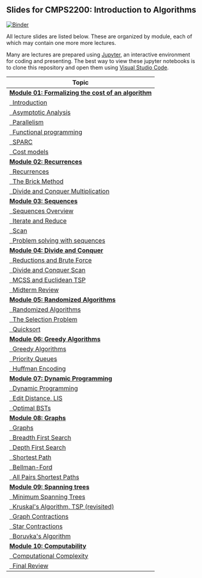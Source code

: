 ## Slides for CMPS2200: Introduction to Algorithms

[![Binder](https://mybinder.org/badge_logo.svg)](https://mybinder.org/v2/gh/cmps2200-fall2021/cmps-2200-slides/main)

All lecture slides are listed below. These are organized by 
module, each of which may contain one more more lectures.  

Many are lectures are prepared using [Jupyter](https://jupyter.org/), 
an interactive environment for coding and presenting. The best way
to view these jupyter notebooks is to clone this repository and open
them using [Visual Studio Code](https://code.visualstudio.com/).

|Topic|
|-----|
|[**Module 01: Formalizing the cost of an algorithm**](https://github.com/cmps-2200/cmps-2200-notes/tree/main/module-01-cost)|
|[&nbsp;&nbsp;Introduction](https://cmps-2200.github.io/cmps-2200-notes/module-01-cost/01-intro/01-intro.slides.html)|
|[&nbsp;&nbsp;Asymptotic Analysis](https://cmps-2200.github.io/cmps-2200-notes/module-01-cost/02-asymptotic-analysis/01-asymptotic-analysis.slides.html)|
|[&nbsp;&nbsp;Parallelism](https://cmps-2200.github.io/cmps-2200-notes/module-01-cost/03-parallel/01-parallel.slides.html)|
|[&nbsp;&nbsp;Functional programming](https://cmps-2200.github.io/cmps-2200-notes/module-01-cost/04-functional/01-functional.slides.html)|
|[&nbsp;&nbsp;SPARC](https://cmps-2200.github.io/cmps-2200-notes/module-01-cost/05-sparc/01-sparc.slides.html)|
|[&nbsp;&nbsp;Cost models](https://cmps-2200.github.io/cmps-2200-notes/module-01-cost/06-cost/01-cost.slides.html)|
|[                        **Module 02: Recurrences**](https://github.com/CMPS-2200/cmps-2200-slides/tree/main/module-02-recurrences)|
|[&nbsp;&nbsp;Recurrences](https://cmps-2200.github.io/cmps-2200-notes/module-02-recurrences/01-tree-method/01-tree-method.slides.html)|
|[&nbsp;&nbsp;The Brick Method](https://cmps-2200.github.io/cmps-2200-notes/module-02-recurrences/02-brick-method/02-brick-method.slides.html)|
|[&nbsp;&nbsp;Divide and Conquer Multiplication](https://cmps-2200.github.io/cmps-2200-notes/module-02-recurrences/03-example-algorithm/03-integer-multiplication.slides.html)|
|[                          **Module 03: Sequences**](https://github.com/cmps-2200/cmps-2200-notes/tree/main/module-03-sequences)|
|[&nbsp;&nbsp;Sequences Overview](https://cmps-2200.github.io/cmps-2200-notes/module-03-sequences/01-sequences/01-sequence.slides.html)|
|[&nbsp;&nbsp;Iterate and Reduce](https://cmps-2200.github.io/cmps-2200-notes/module-03-sequences/02-operators/02-operators.slides.html)|
|[&nbsp;&nbsp;Scan](https://cmps-2200.github.io/cmps-2200-notes/module-03-sequences/03-scan/03-scan.slides.html)|
|[&nbsp;&nbsp;Problem solving with sequences](https://cmps-2200.github.io/cmps-2200-notes/module-03-sequences/04-problems/04-problems.slides.html)|
|[                 **Module 04: Divide and Conquer**](https://github.com/cmps-2200/cmps-2200-notes/tree/main/module-04-divide-and-conquer)|
|[&nbsp;&nbsp;Reductions and Brute Force](https://cmps-2200.github.io/cmps-2200-notes/module-04-divide-and-conquer/01-reductions-brute-force/01-reductions-brute-force.slides.html)|
|[&nbsp;&nbsp;Divide and Conquer Scan](https://cmps-2200.github.io/cmps-2200-notes/module-04-divide-and-conquer/02-dc-scan/01-dc-scan.slides.html)|
|[&nbsp;&nbsp;MCSS and Euclidean TSP](https://cmps-2200.github.io/cmps-2200-notes/module-04-divide-and-conquer/03-mcss-tsp/01-mcss-tsp.slides.html)|
|[&nbsp;&nbsp;Midterm Review](https://cmps-2200.github.io/cmps-2200-notes/module-04-divide-and-conquer/04-midterm-review/01-midterm-review.slides.html)|
|[              **Module 05: Randomized Algorithms**](https://github.com/cmps-2200/cmps-2200-notes/tree/main/module-05-random)|
|[&nbsp;&nbsp;Randomized Algorithms](https://cmps-2200.github.io/cmps-2200-notes/module-05-random/01-randomized-algorithms/01-randomized-algorithms.slides.html)|
|[&nbsp;&nbsp;The Selection Problem](https://cmps-2200.github.io/cmps-2200-notes/module-05-random/02-selection-problem/01-selection-problem.slides.html)|
|[&nbsp;&nbsp;Quicksort](https://cmps-2200.github.io/cmps-2200-notes/module-05-random/03-quicksort/01-quicksort.slides.html)|
|[                  **Module 06: Greedy Algorithms**](https://github.com/cmps-2200/cmps-2200-notes/tree/main/module-06-greedy)|
|[&nbsp;&nbsp;Greedy Algorithms](https://cmps-2200.github.io/cmps-2200-notes/module-06-greedy/01-greedy-algorithms/01-greedy-algorithms.slides.html)|
|[&nbsp;&nbsp;Priority Queues](https://cmps-2200.github.io/cmps-2200-notes/module-06-greedy/02-priority-queues/01-priority-queues.slides.html)|
|[&nbsp;&nbsp;Huffman Encoding](https://cmps-2200.github.io/cmps-2200-notes/module-06-greedy/03-huffman/01-huffman-encoding.slides.html)|
|[                **Module 07: Dynamic Programming**](https://github.com/cmps-2200/cmps-2200-notes/tree/main/module-07-dynamic)|
|[&nbsp;&nbsp;Dynamic Programming](https://cmps-2200.github.io/cmps-2200-notes/module-07-dynamic/01-dynamic-programming/01-dynamic-programming.slides.html)|
|[&nbsp;&nbsp;Edit Distance, LIS](https://cmps-2200.github.io/cmps-2200-notes/module-07-dynamic/02-edit-distance-LIS/01-edit-distance.slides.html)|
|[&nbsp;&nbsp;Optimal BSTs](https://cmps-2200.github.io/cmps-2200-notes/module-07-dynamic/03-optimal-BSTs/01-optimal-BSTs.slides.html)|
|[                             **Module 08: Graphs**](https://github.com/cmps-2200/cmps-2200-notes/tree/main/module-08-graph)|
|[&nbsp;&nbsp;Graphs](https://cmps-2200.github.io/cmps-2200-notes/module-08-graph/01-graphs/01-graphs.slides.html)|
|[&nbsp;&nbsp;Breadth First Search](https://cmps-2200.github.io/cmps-2200-notes/module-08-graph/02-BFS/01-breadth-first-search.slides.html)|
|[&nbsp;&nbsp;Depth First Search](https://cmps-2200.github.io/cmps-2200-notes/module-08-graph/03-DFS/01-depth-first-search.slides.html)|
|[&nbsp;&nbsp;Shortest Path](https://cmps-2200.github.io/cmps-2200-notes/module-08-graph/04-shortest-path/01-shortest-path.slides.html)|
|[&nbsp;&nbsp;Bellman-Ford](https://cmps-2200.github.io/cmps-2200-notes/module-08-graph/05-bellman-ford/01-bellman-ford.slides.html)|
|[&nbsp;&nbsp;All Pairs Shortest Paths](https://cmps-2200.github.io/cmps-2200-notes/module-08-graph/06-all-pairs-shortest-paths/01-all-pairs-shortest-paths.slides.html)|
|[                     **Module 09: Spanning trees**](https://github.com/cmps-2200/cmps-2200-notes/tree/main/module-09-spanning-trees)|
|[&nbsp;&nbsp;Minimum Spanning Trees](https://cmps-2200.github.io/cmps-2200-notes/module-09-spanning-trees/01-minimum-spanning-trees/01-MSTs.slides.html)|
|[&nbsp;&nbsp;Kruskal's Algorithm, TSP (revisited)](https://cmps-2200.github.io/cmps-2200-notes/module-09-spanning-trees/02-kruskals/01-kruskals.slides.html)|
|[&nbsp;&nbsp;Graph Contractions](https://cmps-2200.github.io/cmps-2200-notes/module-09-spanning-trees/03-graph-contractions/01-graph-contractions.slides.html)|
|[&nbsp;&nbsp;Star Contractions](https://cmps-2200.github.io/cmps-2200-notes/module-09-spanning-trees/04-star-contractions/01-star-contractions.slides.html)|
|[&nbsp;&nbsp;Boruvka's Algorithm](https://cmps-2200.github.io/cmps-2200-notes/module-09-spanning-trees/05-boruvkas-algorithm/01-boruvkas.slides.html)|
|[                      **Module 10: Computability**](https://github.com/cmps-2200/cmps-2200-notes/tree/main/module-10-computability)|
|[&nbsp;&nbsp;Computational Complexity](https://cmps-2200.github.io/cmps-2200-notes/module-10-computability/01-computability/01-computability.slides.html)|
|[&nbsp;&nbsp;Final Review](https://cmps-2200.github.io/cmps-2200-notes/module-10-computability/02-final-review/01-review.slides.html)|